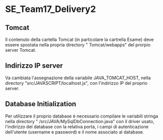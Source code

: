 # SE_Team17_Delivery2

## Tomcat

Il contenuto della cartella Tomcat (in particolare la cartrella Esame) deve essere spostata nella propria directory "
Tomcat/webapps" del prorpio server Tomcat.

## Indirizzo IP server

Va cambiata l'assegnazione della variabile JAVA_TOMCAT_HOST, nella directory "src/JAVASCRIPT/localhost.js", con
l'indirizzo IP del proprio server.

## Database Initialization

Per utilizzare il proprio database è necessario compilare le variabili stringa nella directory "
/src/JAVA/MySqlDbConnection.java" con il driver usato, l'indirizzo del database con la relativa porta, i campi di
autenticazione dell'utente (username e password) e il nome associato al database.
